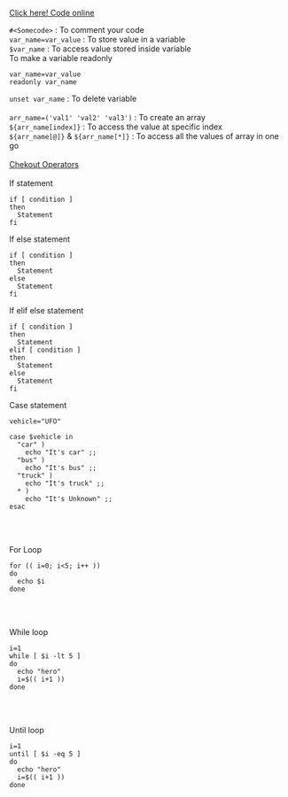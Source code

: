 [Click here! Code online](https://repl.it/languages/bash%23main.sh)

`#<Somecode>` : To comment your code
<br>
`var_name=var_value` : To store value in a variable
<br>
`$var_name` : To access value stored inside variable
<br>
To make a variable readonly
```
var_name=var_value
readonly var_name
``` 
`unset var_name` : To delete variable 
<br>
<br>
`arr_name=('val1' 'val2' 'val3')` : To create an array
<br>
`${arr_name[index]}` : To access the value at specific index
<br>
`${arr_name[@]}` & `${arr_name[*]}` : To access all the values of array in one go
<br>
<br>
[Chekout Operators](https://www.tutorialspoint.com/unix/unix-basic-operators.htm)
<br>
<br>
If statement
```
if [ condition ]
then
  Statement
fi  
```

If else statement
```
if [ condition ]
then
  Statement
else
  Statement
fi  
```

If elif else statement
```
if [ condition ]
then
  Statement
elif [ condition ]
then
  Statement
else
  Statement
fi  
```

Case statement
```
vehicle="UFO"

case $vehicle in
  "car" )
    echo "It's car" ;;
  "bus" )
    echo "It's bus" ;;
  "truck" )
    echo "It's truck" ;;
  * )
    echo "It's Unknown" ;; 
esac
```
<br>
<br>

For Loop
```
for (( i=0; i<5; i++ ))
do
  echo $i
done
```
<br>
<br>

While loop
```
i=1
while [ $i -lt 5 ]
do
  echo "hero"
  i=$(( i+1 ))
done
```
<br>
<br>

Until loop
```
i=1
until [ $i -eq 5 ]
do
  echo "hero"
  i=$(( i+1 ))
done
```
